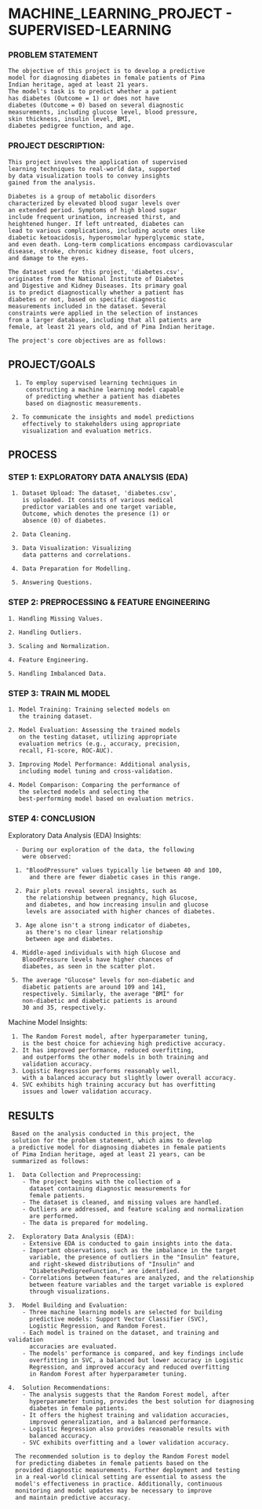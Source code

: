 # MACHINE_LEARNING_PROJECT - SUPERVISED-LEARNING


### PROBLEM STATEMENT

    The objective of this project is to develop a predictive
    model for diagnosing diabetes in female patients of Pima
    Indian heritage, aged at least 21 years.
    The model's task is to predict whether a patient
    has diabetes (Outcome = 1) or does not have 
    diabetes (Outcome = 0) based on several diagnostic
    measurements, including glucose level, blood pressure,
    skin thickness, insulin level, BMI,
    diabetes pedigree function, and age.

### PROJECT DESCRIPTION:

    This project involves the application of supervised
    learning techniques to real-world data, supported
    by data visualization tools to convey insights
    gained from the analysis.

    Diabetes is a group of metabolic disorders
    characterized by elevated blood sugar levels over
    an extended period. Symptoms of high blood sugar
    include frequent urination, increased thirst, and
    heightened hunger. If left untreated, diabetes can
    lead to various complications, including acute ones like
    diabetic ketoacidosis, hyperosmolar hyperglycemic state,
    and even death. Long-term complications encompass cardiovascular
    disease, stroke, chronic kidney disease, foot ulcers,
    and damage to the eyes.

    The dataset used for this project, 'diabetes.csv',
    originates from the National Institute of Diabetes
    and Digestive and Kidney Diseases. Its primary goal
    is to predict diagnostically whether a patient has
    diabetes or not, based on specific diagnostic
    measurements included in the dataset. Several
    constraints were applied in the selection of instances
    from a larger database, including that all patients are
    female, at least 21 years old, and of Pima Indian heritage.

    The project's core objectives are as follows:


## PROJECT/GOALS

      1. To employ supervised learning techniques in
         constructing a machine learning model capable
         of predicting whether a patient has diabetes
         based on diagnostic measurements.

     2. To communicate the insights and model predictions
        effectively to stakeholders using appropriate
        visualization and evaluation metrics.


## PROCESS

### STEP 1: EXPLORATORY DATA ANALYSIS (EDA)

     
     1. Dataset Upload: The dataset, 'diabetes.csv',
        is uploaded. It consists of various medical
        predictor variables and one target variable,
        Outcome, which denotes the presence (1) or
        absence (0) of diabetes.

     2. Data Cleaning.

     3. Data Visualization: Visualizing
        data patterns and correlations.

     4. Data Preparation for Modelling.

     5. Answering Questions.

### STEP 2: PREPROCESSING & FEATURE ENGINEERING 


    1. Handling Missing Values.

    2. Handling Outliers.

    3. Scaling and Normalization.

    4. Feature Engineering.

    5. Handling Imbalanced Data.


### STEP 3: TRAIN ML MODEL

    1. Model Training: Training selected models on
       the training dataset.

    2. Model Evaluation: Assessing the trained models
       on the testing dataset, utilizing appropriate
       evaluation metrics (e.g., accuracy, precision,
       recall, F1-score, ROC-AUC).

    3. Improving Model Performance: Additional analysis,
       including model tuning and cross-validation.

    4. Model Comparison: Comparing the performance of
       the selected models and selecting the
       best-performing model based on evaluation metrics.


### STEP 4: CONCLUSION

   Exploratory Data Analysis (EDA) Insights:

      - During our exploration of the data, the following
        were observed:

      1. "BloodPressure" values typically lie between 40 and 100,
          and there are fewer diabetic cases in this range.

      2. Pair plots reveal several insights, such as
         the relationship between pregnancy, high Glucose,
         and diabetes, and how increasing insulin and glucose
         levels are associated with higher chances of diabetes.

      3. Age alone isn't a strong indicator of diabetes,
         as there's no clear linear relationship
         between age and diabetes.

     4. Middle-aged individuals with high Glucose and
        BloodPressure levels have higher chances of
        diabetes, as seen in the scatter plot.

     5. The average "Glucose" levels for non-diabetic and
        diabetic patients are around 109 and 141,
        respectively. Similarly, the average "BMI" for
        non-diabetic and diabetic patients is around
        30 and 35, respectively.

   Machine Model Insights:

     1. The Random Forest model, after hyperparameter tuning,
        is the best choice for achieving high predictive accuracy.
     2. It has improved performance, reduced overfitting,
        and outperforms the other models in both training and
        validation accuracy.
     3. Logistic Regression performs reasonably well,
        with a balanced accuracy but slightly lower overall accuracy.
     4. SVC exhibits high training accuracy but has overfitting
        issues and lower validation accuracy.

## RESULTS

     Based on the analysis conducted in this project, the
     solution for the problem statement, which aims to develop
     a predictive model for diagnosing diabetes in female patients
     of Pima Indian heritage, aged at least 21 years, can be 
     summarized as follows:

    1.  Data Collection and Preprocessing:
        - The project begins with the collection of a
          dataset containing diagnostic measurements for
          female patients. 
        - The dataset is cleaned, and missing values are handled.
        - Outliers are addressed, and feature scaling and normalization
          are performed.
        - The data is prepared for modeling.

    2.  Exploratory Data Analysis (EDA):
        - Extensive EDA is conducted to gain insights into the data.
        - Important observations, such as the imbalance in the target
          variable, the presence of outliers in the "Insulin" feature,
          and right-skewed distributions of "Insulin" and
          "DiabetesPedigreeFunction," are identified.
        - Correlations between features are analyzed, and the relationship
          between feature variables and the target variable is explored
          through visualizations.

    3.  Model Building and Evaluation:
        - Three machine learning models are selected for building
          predictive models: Support Vector Classifier (SVC),
          Logistic Regression, and Random Forest.
        - Each model is trained on the dataset, and training and validation
          accuracies are evaluated.
        - The models' performance is compared, and key findings include
          overfitting in SVC, a balanced but lower accuracy in Logistic
          Regression, and improved accuracy and reduced overfitting
          in Random Forest after hyperparameter tuning.

    4.  Solution Recommendations:
        - The analysis suggests that the Random Forest model, after
          hyperparameter tuning, provides the best solution for diagnosing
          diabetes in female patients.
        - It offers the highest training and validation accuracies,
          improved generalization, and a balanced performance.
        - Logistic Regression also provides reasonable results with
          balanced accuracy.
        - SVC exhibits overfitting and a lower validation accuracy.

      The recommended solution is to deploy the Random Forest model
      for predicting diabetes in female patients based on the
      provided diagnostic measurements. Further deployment and testing
      in a real-world clinical setting are essential to assess the
      model's effectiveness in practice. Additionally, continuous
      monitoring and model updates may be necessary to improve
      and maintain predictive accuracy.

 